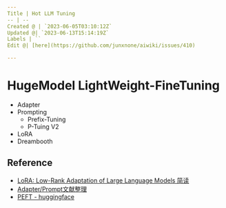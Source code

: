 ```yaml
---
Title | Hot LLM Tuning
-- | --
Created @ | `2023-06-05T03:10:12Z`
Updated @| `2023-06-13T15:14:19Z`
Labels | ``
Edit @| [here](https://github.com/junxnone/aiwiki/issues/410)

---
```

# HugeModel LightWeight-FineTuning 

- Adapter
- Prompting
  - Prefix-Tuning
  - P-Tuing V2
- LoRA
- Dreambooth


## Reference
- [LoRA: Low-Rank Adaptation of Large Language Models 简读](https://zhuanlan.zhihu.com/p/514033873)
- [Adapter/Prompt文献整理](https://zhuanlan.zhihu.com/p/554959952)
- [PEFT - huggingface](https://github.com/huggingface/peft)
